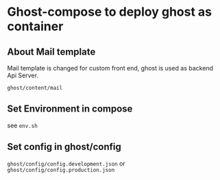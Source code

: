 # Ghost-compose to deploy ghost as container

## About Mail template

Mail template is changed for custom front end, ghost is used as backend Api Server.

`ghost/content/mail`

## Set Environment in compose 

see `env.sh`

## Set config in ghost/config

`ghost/config/config.development.json`
or
`ghost/config/config.production.json`
